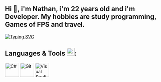 <h2>Hi 👋, i'm Nathan, i'm 22 years old and i'm Developer. My hobbies are study programming, Games of FPS and travel.</h2>

[![Typing SVG](https://readme-typing-svg.herokuapp.com?color=00FF00&center=false&vCenter=true&lines=+.+.+.+Welcome+to+my+cave+🦇)](https://git.io/typing-svg)


## Languages & Tools <img src = "https://media2.giphy.com/media/QssGEmpkyEOhBCb7e1/giphy.gif?cid=ecf05e47a0n3gi1bfqntqmob8g9aid1oyj2wr3ds3mg700bl&rid=giphy.gif" width = 25px>:

<img align="left" alt="C#" width="45px" src="https://cdn.jsdelivr.net/gh/devicons/devicon/icons/csharp/csharp-original.svg" /> 
<img align="left" alt="Git" width="45px" src="https://cdn.jsdelivr.net/gh/devicons/devicon/icons/dotnetcore/dotnetcore-original.svg" />
<img align="left" alt="Visual Studio" width="45px" src="https://cdn.jsdelivr.net/gh/devicons/devicon/icons/visualstudio/visualstudio-plain.svg" />
